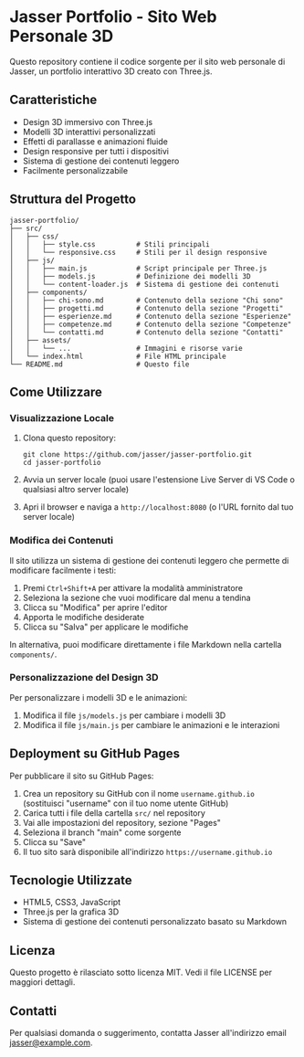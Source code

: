 # Jasser Portfolio - Sito Web Personale 3D

Questo repository contiene il codice sorgente per il sito web personale di Jasser, un portfolio interattivo 3D creato con Three.js.

## Caratteristiche

- Design 3D immersivo con Three.js
- Modelli 3D interattivi personalizzati
- Effetti di parallasse e animazioni fluide
- Design responsive per tutti i dispositivi
- Sistema di gestione dei contenuti leggero
- Facilmente personalizzabile

## Struttura del Progetto

```
jasser-portfolio/
├── src/
│   ├── css/
│   │   ├── style.css          # Stili principali
│   │   └── responsive.css     # Stili per il design responsive
│   ├── js/
│   │   ├── main.js            # Script principale per Three.js
│   │   ├── models.js          # Definizione dei modelli 3D
│   │   └── content-loader.js  # Sistema di gestione dei contenuti
│   ├── components/
│   │   ├── chi-sono.md        # Contenuto della sezione "Chi sono"
│   │   ├── progetti.md        # Contenuto della sezione "Progetti"
│   │   ├── esperienze.md      # Contenuto della sezione "Esperienze"
│   │   ├── competenze.md      # Contenuto della sezione "Competenze"
│   │   └── contatti.md        # Contenuto della sezione "Contatti"
│   ├── assets/
│   │   └── ...                # Immagini e risorse varie
│   └── index.html             # File HTML principale
└── README.md                  # Questo file
```

## Come Utilizzare

### Visualizzazione Locale

1. Clona questo repository:
   ```
   git clone https://github.com/jasser/jasser-portfolio.git
   cd jasser-portfolio
   ```

2. Avvia un server locale (puoi usare l'estensione Live Server di VS Code o qualsiasi altro server locale)

3. Apri il browser e naviga a `http://localhost:8080` (o l'URL fornito dal tuo server locale)

### Modifica dei Contenuti

Il sito utilizza un sistema di gestione dei contenuti leggero che permette di modificare facilmente i testi:

1. Premi `Ctrl+Shift+A` per attivare la modalità amministratore
2. Seleziona la sezione che vuoi modificare dal menu a tendina
3. Clicca su "Modifica" per aprire l'editor
4. Apporta le modifiche desiderate
5. Clicca su "Salva" per applicare le modifiche

In alternativa, puoi modificare direttamente i file Markdown nella cartella `components/`.

### Personalizzazione del Design 3D

Per personalizzare i modelli 3D e le animazioni:

1. Modifica il file `js/models.js` per cambiare i modelli 3D
2. Modifica il file `js/main.js` per cambiare le animazioni e le interazioni

## Deployment su GitHub Pages

Per pubblicare il sito su GitHub Pages:

1. Crea un repository su GitHub con il nome `username.github.io` (sostituisci "username" con il tuo nome utente GitHub)
2. Carica tutti i file della cartella `src/` nel repository
3. Vai alle impostazioni del repository, sezione "Pages"
4. Seleziona il branch "main" come sorgente
5. Clicca su "Save"
6. Il tuo sito sarà disponibile all'indirizzo `https://username.github.io`

## Tecnologie Utilizzate

- HTML5, CSS3, JavaScript
- Three.js per la grafica 3D
- Sistema di gestione dei contenuti personalizzato basato su Markdown

## Licenza

Questo progetto è rilasciato sotto licenza MIT. Vedi il file LICENSE per maggiori dettagli.

## Contatti

Per qualsiasi domanda o suggerimento, contatta Jasser all'indirizzo email [jasser@example.com](mailto:jasser@example.com).
